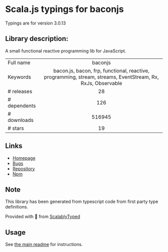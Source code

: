 
# Scala.js typings for baconjs

Typings are for version 3.0.13

## Library description:
A small functional reactive programming lib for JavaScript.

|                    |                 |
| ------------------ | :-------------: |
| Full name          | baconjs |
| Keywords           | bacon.js, bacon, frp, functional, reactive, programming, stream, streams, EventStream, Rx, RxJs, Observable |
| # releases         | 28 |
| # dependents       | 126 |
| # downloads        | 516945 |
| # stars            | 19 |

## Links
- [Homepage](https://github.com/baconjs/bacon.js)
- [Bugs](https://github.com/baconjs/bacon.js/issues)
- [Repository](https://github.com/baconjs/bacon.js)
- [Npm](https://www.npmjs.com/package/baconjs)
    


## Note
This library has been generated from typescript code from first party type definitions.

Provided with :purple_heart: from [ScalablyTyped](https://github.com/oyvindberg/ScalablyTyped)

## Usage
See [the main readme](../../readme.md) for instructions.


